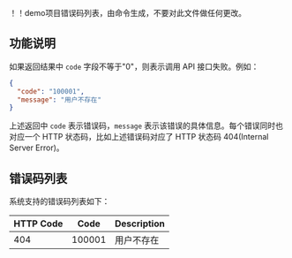 ！！demo项目错误码列表，由命令生成，不要对此文件做任何更改。
## 功能说明
如果返回结果中 `code` 字段不等于"0"，则表示调用 API 接口失败。例如：
```json
{
  "code": "100001",
  "message": "用户不存在"
}
```
上述返回中 `code` 表示错误码，`message` 表示该错误的具体信息。每个错误同时也对应一个 HTTP 状态码，比如上述错误码对应了 HTTP 状态码 404(Internal Server Error)。
## 错误码列表
系统支持的错误码列表如下：

| HTTP Code |  Code | Description |
| --------- |  ---- | ----------- |
| 404 | 100001 | 用户不存在 |
